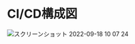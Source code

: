 # CI/CD構成図
![スクリーンショット 2022-09-18 10 07 24](https://user-images.githubusercontent.com/49551044/190881248-ba12a8e9-ac70-410f-8352-f9595c09f4b0.png)
